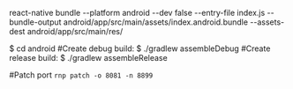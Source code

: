 react-native bundle --platform android --dev false --entry-file index.js --bundle-output android/app/src/main/assets/index.android.bundle --assets-dest android/app/src/main/res/

$ cd android
#Create debug build:
$ ./gradlew assembleDebug
#Create release build:
$ ./gradlew assembleRelease


#Patch port
`rnp patch -o 8081 -n 8899`